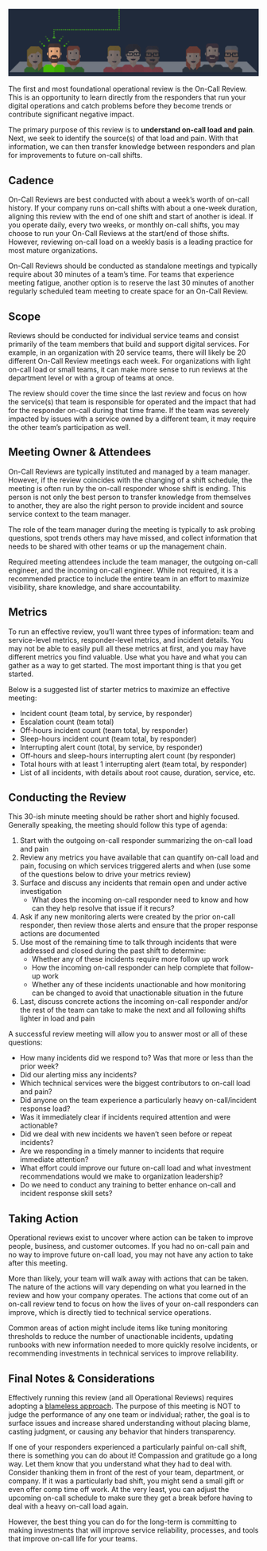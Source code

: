![PagerDuty](../assets/img/headers/oncall.png)

The first and most foundational operational review is the On-Call Review. This is an opportunity to learn directly from the responders that run your digital operations and catch problems before they become trends or contribute significant negative impact.

The primary purpose of this review is to **understand on-call load and pain**. Next, we seek to identify the source(s) of that load and pain. With that information, we can then transfer knowledge between responders and plan for improvements to future on-call shifts.

## Cadence
On-Call Reviews are best conducted with about a week’s worth of on-call history. If your company runs on-call shifts with about a one-week duration, aligning this review with the end of one shift and start of another is ideal. If you operate daily, every two weeks, or monthly on-call shifts, you may choose to run your On-Call Reviews at the start/end of those shifts. However, reviewing on-call load on a weekly basis is a leading practice for most mature organizations.

On-Call Reviews should be conducted as standalone meetings and typically require about 30 minutes of a team’s time. For teams that experience meeting fatigue, another option is to reserve the last 30 minutes of another regularly scheduled team meeting to create space for an On-Call Review.

## Scope
Reviews should be conducted for individual service teams and consist primarily of the team members that build and support digital services. For example, in an organization with 20 service teams, there will likely be 20 different On-Call Review meetings each week. For organizations with light on-call load or small teams, it can make more sense to run reviews at the department level or with a group of teams at once.

The review should cover the time since the last review and focus on how the service(s) that team is responsible for operated and the impact that had for the responder on-call during that time frame. If the team was severely impacted by issues with a service owned by a different team, it may require the other team’s participation as well.

## Meeting Owner & Attendees
On-Call Reviews are typically instituted and managed by a team manager. However, if the review coincides with the changing of a shift schedule, the meeting is often run by the on-call responder whose shift is ending. This person is not only the best person to transfer knowledge from themselves to another, they are also the right person to provide incident and source service context to the team manager.

The role of the team manager during the meeting is typically to ask probing questions, spot trends others may have missed, and collect information that needs to be shared with other teams or up the management chain.

Required meeting attendees include the team manager, the outgoing on-call engineer, and the incoming on-call engineer. While not required, it is a recommended practice to include the entire team in an effort to maximize visibility, share knowledge, and share accountability.

## Metrics
To run an effective review, you’ll want three types of information: team and service-level metrics, responder-level metrics, and incident details. You may not be able to easily pull all these metrics at first, and you may have different metrics you find valuable. Use what you have and what you can gather as a way to get started. The most important thing is that you get started.

Below is a suggested list of starter metrics to maximize an effective meeting:

* Incident count (team total, by service, by responder)
* Escalation count (team total)
* Off-hours incident count (team total, by responder)
* Sleep-hours incident count (team total, by responder)
* Interrupting alert count (total, by service, by responder)
* Off-hours and sleep-hours interrupting alert count (by responder)
* Total hours with at least 1 interrupting alert (team total, by responder)
* List of all incidents, with details about root cause, duration, service, etc.

## Conducting the Review
This 30-ish minute meeting should be rather short and highly focused. Generally speaking, the meeting should follow this type of agenda:

1. Start with the outgoing on-call responder summarizing the on-call load and pain
1. Review any metrics you have available that can quantify on-call load and pain, focusing on which services triggered alerts and when (use some of the questions below to drive your metrics review)
1. Surface and discuss any incidents that remain open and under active investigation
     * What does the incoming on-call responder need to know and how can they help resolve that issue if it recurs?
1. Ask if any new monitoring alerts were created by the prior on-call responder, then review those alerts and ensure that the proper response actions are documented
1. Use most of the remaining time to talk through incidents that were addressed and closed during the past shift to determine: 
     * Whether any of these incidents require more follow up work
     * How the incoming on-call responder can help complete that follow-up work
     * Whether any of these incidents unactionable and how monitoring can be changed to avoid that unactionable situation in the future
1. Last, discuss concrete actions the incoming on-call responder and/or the rest of the team can take to make the next and all following shifts lighter in load and pain

A successful review meeting will allow you to answer most or all of these questions:

* How many incidents did we respond to? Was that more or less than the prior week?
* Did our alerting miss any incidents?
* Which technical services were the biggest contributors to on-call load and pain?
* Did anyone on the team experience a particularly heavy on-call/incident response load?
* Was it immediately clear if incidents required attention and were actionable?
* Did we deal with new incidents we haven’t seen before or repeat incidents?
* Are we responding in a timely manner to incidents that require immediate attention?
* What effort could improve our future on-call load and what investment recommendations would we make to organization leadership?
* Do we need to conduct any training to better enhance on-call and incident response skill sets?

## Taking Action
Operational reviews exist to uncover where action can be taken to improve people, business, and customer outcomes. If you had no on-call pain and no way to improve future on-call load, you may not have any action to take after this meeting.

More than likely, your team will walk away with actions that can be taken. The nature of the actions will vary depending on what you learned in the review and how your company operates. The actions that come out of an on-call review tend to focus on how the lives of your on-call responders can improve, which is directly tied to technical service operations.

Common areas of action might include items like tuning monitoring thresholds to reduce the number of unactionable incidents, updating runbooks with new information needed to more quickly resolve incidents, or recommending investments in technical services to improve reliability.

## Final Notes & Considerations
Effectively running this review (and all Operational Reviews) requires adopting a [blameless approach](https://postmortems.pagerduty.com). The purpose of this meeting is NOT to judge the performance of any one team or individual; rather, the goal is to surface issues and increase shared understanding without placing blame, casting judgment, or causing any behavior that hinders transparency.

If one of your responders experienced a particularly painful on-call shift, there is something you can do about it! Compassion and gratitude go a long way. Let them know that you understand what they had to deal with. Consider thanking them in front of the rest of your team, department, or company. If it was a particularly bad shift, you might send a small gift or even offer comp time off work. At the very least, you can adjust the upcoming on-call schedule to make sure they get a break before having to deal with a heavy on-call load again.

However, the best thing you can do for the long-term is committing to making investments that will improve service reliability, processes, and tools that improve on-call life for your teams.


